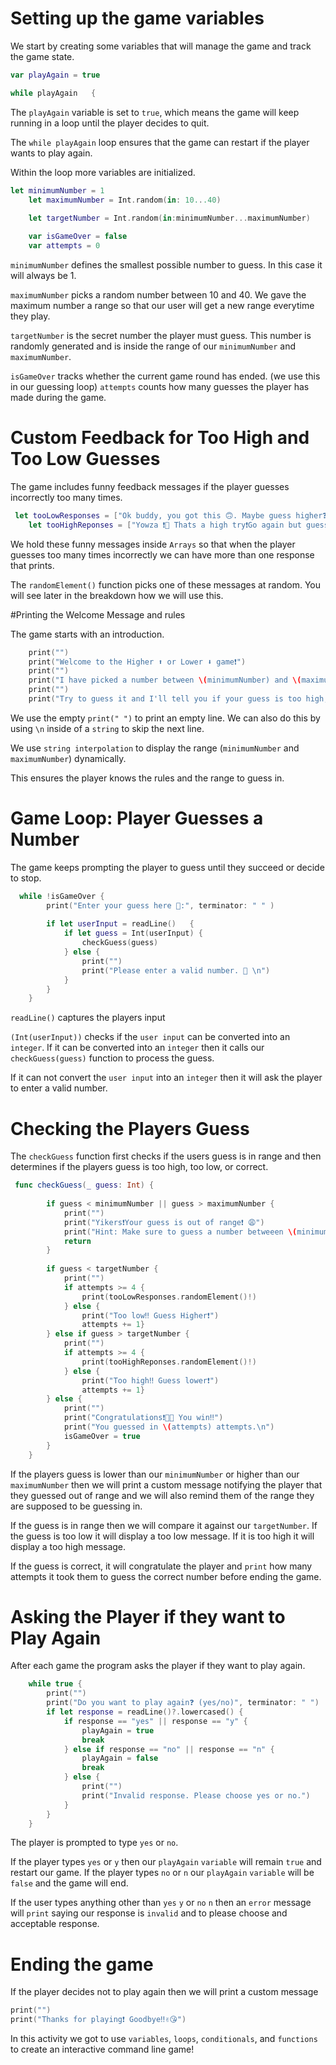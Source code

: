 

# Setting up the game variables 

We start by creating some variables that will manage the game and track the game state.

```swift 
var playAgain = true 

while playAgain   {
```

The `playAgain` variable is set to `true`, which means the game will keep running in a loop until the player decides to quit.

The `while playAgain` loop ensures that the game can restart if the player wants to play again.

Within the loop more variables are initialized.
```swift
let minimumNumber = 1
    let maximumNumber = Int.random(in: 10...40)
    
    let targetNumber = Int.random(in:minimumNumber...maximumNumber)

    var isGameOver = false
    var attempts = 0
```
`minimumNumber` defines the smallest possible number to guess. In this case it will always be 1.

`maximumNumber` picks a random number between 10 and 40. We gave the maximum number a range so that our user will get a new range everytime they play.

`targetNumber` is the secret number the player must guess. This number is randomly generated and is inside the range of our `minimumNumber` and `maximumNumber`.

`isGameOver` tracks whether the current game round has ended. (we use this in our guessing loop)
`attempts` counts how many guesses the player has made during the game.

# Custom Feedback for Too High and Too Low Guesses

The game includes funny feedback messages if the player guesses incorrectly too many times.

```swift
 let tooLowResponses = ["Ok buddy, you got this 🙃. Maybe guess higher❓", "Hey, if you were intersted in winning you might wanna guess a little higher. teehee 😇", "Thats too low bruv, you should guess higher❗️"]
    let tooHighReponses = ["Yowza ❗️🤯 Thats a high try❗️Go again but guess lower❗️", "Cowabunga❗️ 🏄‍♂️ Bring it down a little bit, would ya❓ Guess lower❗️", "Holy Smokes pal, thats a pretty high guess. Bring it down maybe❓Guess lower. "]
```
We hold these funny messages inside `Arrays` so that when the player guesses too many times incorrectly we can have more than one response that prints.

The `randomElement()` function picks one of these messages at random. You will see later in the breakdown how we will use this.

#Printing the Welcome Message and rules 

The game starts with an introduction.
```swift
    print("")
    print("Welcome to the Higher ⬆️ or Lower ⬇️ game❗️")
    print("")
    print("I have picked a number between \(minimumNumber) and \(maximumNumber).")
    print("")
    print("Try to guess it and I'll tell you if your guess is too high, too low, or correct.")
```
We use the empty `print(" ")` to print an empty line. We can also do this by using `\n` inside of a `string` to skip the next line.

We use `string interpolation` to display the range (`minimumNumber` and `maximumNumber`) dynamically. 

This ensures the player knows the rules and the range to guess in.

# Game Loop: Player Guesses a Number

The game keeps prompting the player to guess until they succeed or decide to stop.

```swift
  while !isGameOver {
        print("Enter your guess here 🤔:", terminator: " " )
        
        if let userInput = readLine()   {
            if let guess = Int(userInput) {
                checkGuess(guess)
            } else {
                print("")
                print("Please enter a valid number. 🥲 \n")
            }
        }
    }
```
`readLine()` captures  the players input 

`(Int(userInput))` checks if the `user input` can be converted into an `integer`. If it can be converted into an `integer` then it calls our `checkGuess(guess)` function to process the guess.

If it can not convert the `user input` into an `integer` then it will ask the player to enter a valid number.

# Checking the Players Guess

The `checkGuess` function first checks if the users guess is in range and then determines if the players guess is too high, too low, or correct.

```swift
 func checkGuess(_ guess: Int) {
    
        if guess < minimumNumber || guess > maximumNumber {
            print("")
            print("Yikers❗️Your guess is out of range❗️ 😩")
            print("Hint: Make sure to guess a number betweeen \(minimumNumber) and \(maximumNumber).\n")
            return
        }
       
        if guess < targetNumber {
            print("")
            if attempts >= 4 {
                print(tooLowResponses.randomElement()!)
            } else {
                print("Too low‼️ Guess Higher❗️")
                attempts += 1}
        } else if guess > targetNumber {
            print("")
            if attempts >= 4 {
                print(tooHighReponses.randomElement()!)
            } else {
                print("Too high‼️ Guess lower❗️")
                attempts += 1}
        } else {
            print("")
            print("Congratulations❗️🥳🎉 You win‼️")
            print("You guessed in \(attempts) attempts.\n")
            isGameOver = true
        }
    }
```
If the players guess is lower than our `minimumNumber` or higher than our `maximumNumber` then we will print a custom message notifying the player that they guessed out of range and we will also remind them of the range they are supposed to be guessing in. 

If the guess is in range then we will compare it against our `targetNumber`. If the guess is too low it will display a too low message. If it is too high it will display a too high message. 

If the guess is correct, it will congratulate the player and `print` how many attempts it took them to guess the correct number before ending the game.

# Asking the Player if they want to Play Again

After each game the program asks the player if they want to play again.

```swift
    while true {
        print("")
        print("Do you want to play again❓ (yes/no)", terminator: " ")
        if let response = readLine()?.lowercased() {
            if response == "yes" || response == "y" {
                playAgain = true
                break
            } else if response == "no" || response == "n" {
                playAgain = false
                break
            } else {
                print("")
                print("Invalid response. Please choose yes or no.")
            }
        }
    }
```
The player is prompted to type `yes` or `no`. 

If the player types `yes` or `y` then our `playAgain` `variable` will remain `true` and restart our game. If the player types `no` or `n` our `playAgain` `variable` will be `false` and the game will end.

If the user types anything other than `yes` `y` or `no` `n` then an `error` message will `print` saying our response is `invalid` and to please choose and acceptable response.

# Ending the game

If the player decides not to play again then we will print  a custom message

```swift
print("")
print("Thanks for playing❗️ Goodbye‼️✌️😘")
```

In this activity we got to use `variables`, `loops`, `conditionals`, and `functions` to create an interactive command line game!
